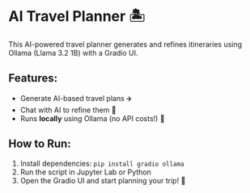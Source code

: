 # AI Travel Planner 🏝️
This AI-powered travel planner generates and refines itineraries using Ollama (Llama 3.2 1B) with a Gradio UI.

## Features:
- Generate AI-based travel plans ✈️
- Chat with AI to refine them 💬
- Runs **locally** using Ollama (no API costs!) 🏡

## How to Run:
1. Install dependencies: `pip install gradio ollama`
2. Run the script in Jupyter Lab or Python
3. Open the Gradio UI and start planning your trip! 🚀
